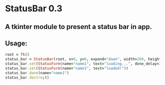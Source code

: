 # StatusBar 0.3
## A tkinter module to present a status bar in app.

## Usage:
``` rb
root = Tk()
status_bar = StatusBar(root, x=0, y=0, expand="down", width=200, height=12, bg="yellow")
status_bar.set(StatusForm(name="name1", text="loading...", done_delay=3))
status_bar.set(StatusForm(name="name1", text="loaded!"))
status_bar.done(name="name1")
status_bar.destroy()
```
